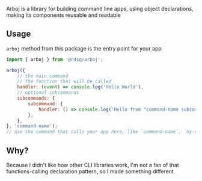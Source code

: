 Arboj is a library for building command line apps, using object declarations,
making its components reusable and readable

## Usage

`arboj` method from this package is the entry point for your app

```js
import { arboj } from '@rdsq/arboj';

arboj({
    // the main command
    // the function that will be called
    handler: (event) => console.log('Hello World'),
    // optional subcommands
    subcommands: {
        subcommand: {
            handler: () => console.log('Hello from "command-name subcommand"'),
        },
    },
}, 'command-name');
// use the command that calls your app here, like `command-name`, `my-cli`, `deno run main.ts`, whatever
```

## Why?

Because I didn't like how other CLI libraries work, I'm not a fan of that functions-calling declaration pattern, so I made something different
